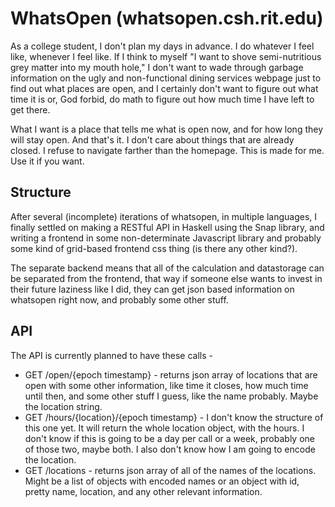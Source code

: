 WhatsOpen (whatsopen.csh.rit.edu)
=================================

As a college student, I don't plan my days in advance. I do whatever I feel like, whenever I feel like. If I think to myself "I want to shove semi-nutritious grey matter into my mouth hole," I don't want to wade through garbage information on the ugly and non-functional dining services webpage just to find out what places are open, and I certainly don't want to figure out what time it is or, God forbid, do math to figure out how much time I have left to get there. 

What I want is a place that tells me what is open now, and for how long they will stay open. And that's it. I don't care about things that are already closed. I refuse to navigate farther than the homepage. This is made for me. Use it if you want. 

Structure
---------
After several (incomplete) iterations of whatsopen, in multiple languages, I finally settled on making a RESTful API in Haskell using the Snap library, and writing a frontend in some non-determinate Javascript library and probably some kind of grid-based frontend css thing (is there any other kind?). 

The separate backend means that all of the calculation and datastorage can be separated from the frontend, that way if someone else wants to invest in their future laziness like I did, they can get json based information on whatsopen right now, and probably some other stuff. 

API
---

The API is currently planned to have these calls - 

 * GET /open/{epoch timestamp} - returns json array of locations that are open with some other information, like time it closes, how much time until then, and some other stuff I guess, like the name probably. Maybe the location string. 
 * GET /hours/{location}/{epoch timestamp} - I don't know the structure of this one yet. It will return the whole location object, with the hours. I don't know if this is going to be a day per call or a week, probably one of those two, maybe both. I also don't know how I am going to encode the location. 
 * GET /locations - returns json array of all of the names of the locations. Might be a list of objects with encoded names or an object with id, pretty name, location, and any other relevant information. 
